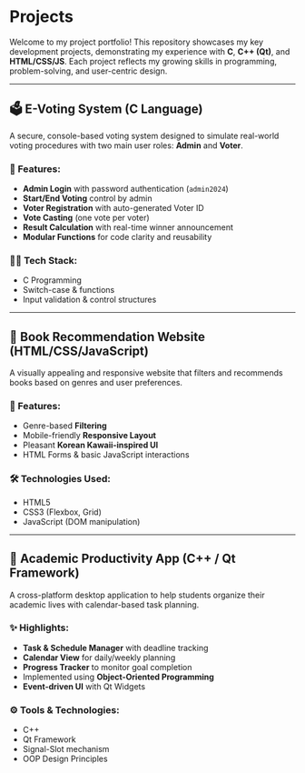 # Projects

Welcome to my project portfolio! This repository showcases my key development projects, demonstrating my experience with **C**, **C++ (Qt)**, and **HTML/CSS/JS**. Each project reflects my growing skills in programming, problem-solving, and user-centric design.

---

## 🗳️ E-Voting System (C Language)

A secure, console-based voting system designed to simulate real-world voting procedures with two main user roles: **Admin** and **Voter**.

### 🔧 Features:
- **Admin Login** with password authentication (`admin2024`)
- **Start/End Voting** control by admin
- **Voter Registration** with auto-generated Voter ID
- **Vote Casting** (one vote per voter)
- **Result Calculation** with real-time winner announcement
- **Modular Functions** for code clarity and reusability

### 👨‍💻 Tech Stack:
- C Programming
- Switch-case & functions
- Input validation & control structures

---

## 📖 Book Recommendation Website (HTML/CSS/JavaScript)

A visually appealing and responsive website that filters and recommends books based on genres and user preferences.

### 🎯 Features:
- Genre-based **Filtering**
- Mobile-friendly **Responsive Layout**
- Pleasant **Korean Kawaii-inspired UI**
- HTML Forms & basic JavaScript interactions

### 🛠️ Technologies Used:
- HTML5
- CSS3 (Flexbox, Grid)
- JavaScript (DOM manipulation)

---

## 📅 Academic Productivity App (C++ / Qt Framework)

A cross-platform desktop application to help students organize their academic lives with calendar-based task planning.

### ✨ Highlights:
- **Task & Schedule Manager** with deadline tracking
- **Calendar View** for daily/weekly planning
- **Progress Tracker** to monitor goal completion
- Implemented using **Object-Oriented Programming**
- **Event-driven UI** with Qt Widgets

### ⚙️ Tools & Technologies:
- C++
- Qt Framework
- Signal-Slot mechanism
- OOP Design Principles

